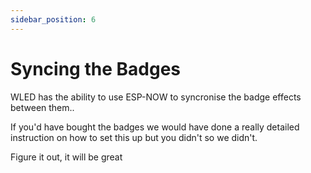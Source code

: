 ```yaml
---
sidebar_position: 6
---
```


# Syncing the Badges

WLED has the ability to use ESP-NOW to syncronise the badge effects between them.. 

If you'd have bought the badges we would have done a really detailed instruction on how to set this up but you didn't so we didn't.

Figure it out, it will be great
